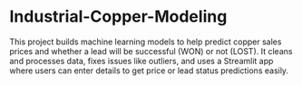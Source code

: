 # Industrial-Copper-Modeling
 This project builds machine learning models to help predict copper sales prices and whether a lead will be successful (WON) or not (LOST). It cleans and processes data, fixes issues like outliers, and uses a Streamlit app where users can enter details to get price or lead status predictions easily.

